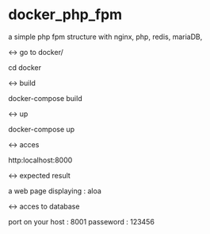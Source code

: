 # docker_php_fpm
a simple php fpm structure with nginx, php, redis, mariaDB, 

<-> go to docker/

cd docker

<-> build

docker-compose build

<-> up

docker-compose up

<-> acces

http:localhost:8000

<-> expected result

a web page displaying : aloa

<-> acces to database

port on your host : 8001
passeword         : 123456


